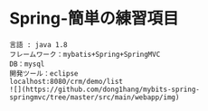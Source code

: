 # Spring-簡単の練習項目
    言語 : java 1.8
    フレームワーク：mybatis+Spring+SpringMVC
    DB：mysql
    開発ツール：eclipse
    localhost:8080/crm/demo/list
    ![](https://github.com/dong1hang/mybits-spring-springmvc/tree/master/src/main/webapp/img)
